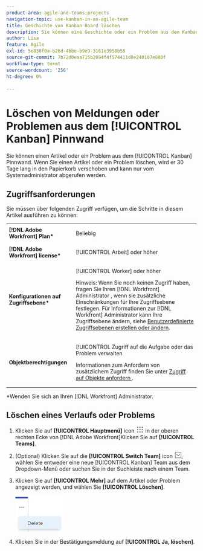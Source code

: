 ```yaml
---
product-area: agile-and-teams;projects
navigation-topic: use-kanban-in-an-agile-team
title: Geschichte von Kanban Board löschen
description: Sie können eine Geschichte oder ein Problem aus dem Kanban-Board löschen. Wenn Sie einen Artikel oder ein Problem löschen, wird er 30 Tage lang in den Papierkorb verschoben und kann nur vom Systemadministrator abgerufen werden.
author: Lisa
feature: Agile
exl-id: 5e838f0a-b26d-4bbe-b9e9-3161e3958b58
source-git-commit: 7b72d0eaa715b2094f4f574411d8e240107e080f
workflow-type: tm+mt
source-wordcount: '256'
ht-degree: 0%

---
```


# Löschen von Meldungen oder Problemen aus dem [!UICONTROL Kanban] Pinnwand

Sie können einen Artikel oder ein Problem aus dem [!UICONTROL Kanban] Pinnwand. Wenn Sie einen Artikel oder ein Problem löschen, wird er 30 Tage lang in den Papierkorb verschoben und kann nur vom Systemadministrator abgerufen werden.

## Zugriffsanforderungen

Sie müssen über folgenden Zugriff verfügen, um die Schritte in diesem Artikel ausführen zu können:

<table style="table-layout:auto"> 
 <col> 
 </col> 
 <col> 
 </col> 
 <tbody> 
  <tr> 
   <td role="rowheader"><strong>[!DNL Adobe Workfront] Plan*</strong></td> 
   <td> <p>Beliebig</p> </td> 
  </tr> 
  <tr> 
   <td role="rowheader"><strong>[!DNL Adobe Workfront] license*</strong></td> 
   <td> <p>[!UICONTROL Arbeit] oder höher</p> </td> 
  </tr> 
  <tr> 
   <td role="rowheader"><strong>Konfigurationen auf Zugriffsebene*</strong></td> 
   <td> <p>[!UICONTROL Worker] oder höher</p> <p>Hinweis: Wenn Sie noch keinen Zugriff haben, fragen Sie Ihren [!DNL Workfront] Administrator , wenn sie zusätzliche Einschränkungen für Ihre Zugriffsebene festlegen. Für Informationen zur [!DNL Workfront] Administrator kann Ihre Zugriffsebene ändern, siehe <a href="../../administration-and-setup/add-users/configure-and-grant-access/create-modify-access-levels.md" class="MCXref xref">Benutzerdefinierte Zugriffsebenen erstellen oder ändern</a>.</p> </td> 
  </tr> 
  <tr> 
   <td role="rowheader"><strong>Objektberechtigungen</strong></td> 
   <td> <p>[!UICONTROL Zugriff auf die Aufgabe oder das Problem verwalten</p> <p>Informationen zum Anfordern von zusätzlichem Zugriff finden Sie unter <a href="../../workfront-basics/grant-and-request-access-to-objects/request-access.md" class="MCXref xref">Zugriff auf Objekte anfordern </a>.</p> </td> 
  </tr> 
 </tbody> 
</table>

&#42;Wenden Sie sich an Ihren [!DNL Workfront] Administrator.

## Löschen eines Verlaufs oder Problems

1. Klicken Sie auf **[!UICONTROL Hauptmenü]** icon ![](assets/main-menu-icon.png) in der oberen rechten Ecke von [!DNL Adobe Workfront]Klicken Sie auf **[!UICONTROL Teams]**.

1. (Optional) Klicken Sie auf die **[!UICONTROL Switch Team]** icon ![Symbol &quot;Team wechseln&quot;](assets/switch-team-icon.png), wählen Sie entweder eine neue [!UICONTROL Kanban] Team aus dem Dropdown-Menü oder suchen Sie in der Suchleiste nach einem Team.
1. Klicken Sie auf **[!UICONTROL Mehr]** auf dem Artikel oder Problem angezeigt werden, und wählen Sie **[!UICONTROL Löschen]**.

   ![Kanban-Geschichte löschen](assets/kanban-delete-story.png)

1. Klicken Sie in der Bestätigungsmeldung auf **[!UICONTROL Ja, löschen]**.
